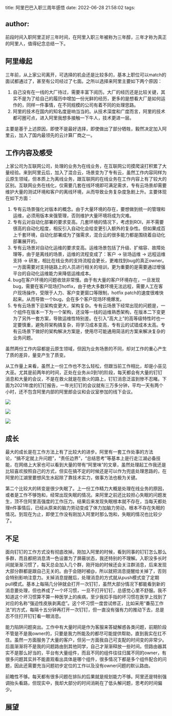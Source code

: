 title: 阿里巴巴入职三周年感悟
date: 2022-06-28 21:58:02
tags:

author:
---

前段时间入职阿里正好三年时间，在阿里入职三年被称为三年醇，三年才称为真正的阿里人，值得纪念总结一下。

## 阿里缘起

三年前，从上家公司离开，可选择的机会还是比较多的，基本上职位可以match的面试都通过了，甚至有公司经过了七面。之所以选择来阿里主要如下两个原因：

1. 自己没有在一线的大厂待过，需要丰富下阅历。大厂的经历还是比较关键，其实不是为了给自己的履历中增加一份光鲜的经历，更多的是想看大厂是如何运作的，同样一件事情，在不同规模的公司有着不同的处理思路。
2. 阿里的技术在国内的知名度是响当当的。从技术深度和广度而言，阿里的技术都可圈可点，进入阿里我想多接触一下牛人，技术更进一层。

主要是基于上述原因，即使不是最好选择，即使做出了部分牺牲，毅然决定加入阿里云，加入了国内最领先的云计算厂商之一。

## 工作内容及感受

上家公司为互联网公司，处理的业务为在线业务，在互联网公司摸爬滚打积累了大量经验。来到阿里云后，加入了混合云，场景变为了专有云，虽然工作内容同样为云原生领域，但本质上为离线业务，跟互联网的在线业务在工作内容上有了较大的区别。互联网业务在线化，仅需要几套在线环境即可满足需求，专有云场景却需要维护大量的测试环境和客户的离线环境，从而导致业务复杂度急剧上升。主要体现在如下方面：

1. 专有云场景强化对版本的概念。由于大量环境的存在，要想做到统一的管理和运维，必须用版本来强管理，否则维护大量环境将成为灾难。
2. 专有云对自动化部署的要求变高。几套环境的情况下，考虑到ROI，并不需要很高的自动化程度，相反引入自动化会给变更引入额外的复杂性。但如果成百上千套环境，自动化部署成为了强需求，混合云的很多能力都是围绕着自动化部署展开的。
3. 专有云场景对自动化运维的要求变高。运维场景包括了升级、扩缩容、故障处理等，由于是离线的场景，运维的流程变成了：客户 -> 驻场运维 -> 远程运维支持 -> 研发，相比在线业务的支持流程会更长，更难找到bug的真正owner。一方面需要对支持链路上的人员进行相关的培训，更为重要的是需要通过增强平台的自动化运维能力来降低运维成本。
4. bug在客户环境的问题收敛非常慢。由于有大量的客户环境存在，一旦发现bug，需要在客户现场打hotfix，由于绝大多数环境无法远程，需要人工在客户现场操作，受限于人力、客户变更窗口等限制，hotfix patch的速度很难快起来。从而导致一个bug，会在多个客户现场环境爆发。
5. 专有云场景下忌架构变更大，架构复杂。专有云场景下经常出现的问题是，一个组件在版本一下为一个架构，还没等一线的运维熟悉架构，在版本二下变更为了另外一套方案，导致运维性特别差。在引入“高大上”的高等级特性时也一定要慎重，避免将架构搞复杂，将学习成本变高，专有云的试错成本太高。专有云场景下做好的架构解决方案是，使用尽可能通用简洁的方案来解决复杂的业务问题。

虽然两份工作内容都是云原生领域，但因为业务场景的不同，却对工作的重心产生了质的差异，量变产生了质变。

从工作量上来看，虽然上一份工作也不怎么轻松，但跟当前工作相比，却是小巫见大巫。尤其是前两年的时间，正处在业务从0到1的阶段，每天都会有大量的钉钉消息和大量的会议，不是在救火就是在救火的路上，钉钉消息泛滥到惨不忍睹。下面为2021年度的钉钉报告，一年光钉钉的会议就有三万多分钟，平均一天有两个小时，还不包含阿里内部的阿里郎会议和会议室参加的线下会议。

![](https://kuring.oss-cn-beijing.aliyuncs.com/common/3ago-1.jpg)

![](https://kuring.oss-cn-beijing.aliyuncs.com/common/3ago-2.jpg)

![](https://kuring.oss-cn-beijing.aliyuncs.com/common/3ago-3.jpg)

## 成长

最大的成长是在工作方法上有了比较大的进步。阿里有一套工作处事的方法论，“搞不定就上升问题”，“责任边界”，“总结思考”等基本上是行走江湖必备技能，在网络上大家也可以看到大量的带有“阿里味”的文章，虽然处理起工作我还是比较喜欢按照自己的方式，但实在搞不定的时候还是可以作为兜底处理思路的，在阿里的江湖里要想风生水起除了靠技术实力，做事方法也极为关键。

第二个比较大的转变是很少失眠了。上一份工作精力大概是处理在线业务的原因，或者是工作不够饱和，经常出现失眠的情况。来阿里之前还比较担心失眠的问题发生，顶不住阿里高强度的工作压力。结果后来发现失眠根本就不存在，当每天都处理n件事情后，已经从原来的脑力劳动变成了体力加脑力劳动，根本不存在失眠的情况。到现在为止，即使工作没有刚加入阿里时那么饱和，失眠的情况也比较少了。

## 不足

面向钉钉的工作方式没有彻底改掉。刚加入阿里的时候，看到同事的钉钉怎么那么多群，而且都把消息清一色设置为了屏蔽状态，我还特别的不理解。入职没多长时间就渐渐习惯了，每天总会加入几个群，刚开始的时候还会关注群消息，后来发现大部分群都是跟自己无关的。由于会随时被@，所以就把消息提醒给关掉了，否则会特别影响注意力。关掉消息提醒后，处理消息的方式就从push模式变了定期pull模式。基本上每隔几分钟就会打开一次钉钉，虽然大部分情况下都能看到新的消息要处理，但也养成了一个坏习惯，一旦不打开钉钉，总感觉心里不舒服。我不知道这个坏习惯算不算一种医学上的疾病，至少我扣手指的坏习惯在医学上找到了对应的名称“强迫性皮肤剥离症”。这个坏习惯一度尝试修正，比如采用“番茄工作法”的方式，每隔十五分钟再打开一次钉钉，但一直没有强有力的推动下去，总是忍不住打开钉钉看一眼消息。

能力陷阱问题突出。工作中有大量时间是作为客服来答疑解惑各类问题，前期阶段不管是不是我owner的，只要是我力所能及的都尽可能提供帮助，直到我实在扛不住。虽然一方面服务了大量的客户，但另一方面我自己可支配的时间变的非常少。后面渐渐将不是我的问题路由到其他同学，自己才渐渐释放一些时间。但路由器其实不是那么好当的，平台有大量组件，而且不同的组件往往归属不同的owner，有很多问题其实并不能直观看出具体是哪个组件，很多情况下都是多个组件配合的问题，因此还需要充当问题初步定位的工作以及没有owner问题的默认路由。

前瞻性不够。每天都有很多问题在排队的后果就是规划能力不够。阿里还是特别强调抬头看路，但现实中，我却大部分的时间消耗在了低头解问题，思考的时间偏少。

## 展望
